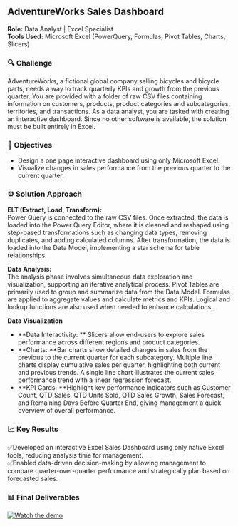 ## AdventureWorks Sales Dashboard

**Role:** Data Analyst | Excel Specialist <br>
**Tools Used:** Microsoft Excel (PowerQuery, Formulas, Pivot Tables, Charts, Slicers)

### 🔍 Challenge  
AdventureWorks, a fictional global company selling bicycles and bicycle parts, needs a way to track quarterly KPIs and growth from the previous quarter. You are provided with a folder of raw CSV files containing information on customers, products, product categories and subcategories, territories, and transactions. As a data analyst, you are tasked with creating an interactive dashboard. Since no other software is available, the solution must be built entirely in Excel.

### 🎯 Objectives  
- Design a one page interactive dashboard using only Microsoft Excel.
- Visualize changes in sales performance from the previous quarter to the current quarter.

### ⚙️ Solution Approach

**ELT (Extract, Load, Transform):** <br>
Power Query is connected to the raw CSV files. Once extracted, the data is loaded into the Power Query Editor, where it is cleaned and reshaped using step-based transformations such as changing data types, removing duplicates, and adding calculated columns. After transformation, the data is loaded into the Data Model, implementing a star schema for table relationships.

**Data Analysis:** <br>
The analysis phase involves simultaneous data exploration and visualization, supporting an iterative analytical process. Pivot Tables are primarily used to group and summarize data from the Data Model. Formulas are applied to aggregate values and calculate metrics and KPIs. Logical and lookup functions are also used when needed to enhance calculations.


**Data Visualization** <br>
- **Data Interactivity: ** Slicers allow end-users to explore sales performance across different regions and product categories.
- **Charts: **Bar charts show detailed changes in sales from the previous to the current quarter for each subcategory. Multiple line charts display cumulative sales per quarter, highlighting both current and previous trends. A single line chart illustrates the current sales performance trend with a linear regression forecast.
- **KPI Cards: **Highlight key performance indicators such as Customer Count, QTD Sales, QTD Units Sold, QTD Sales Growth, Sales Forecast, and Remaining Days Before Quarter End, giving management a quick overview of overall performance.


### 📈 Key Results

✅Developed an interactive Excel Sales Dashboard using only native Excel tools, reducing analysis time for management. <br>
✅Enabled data-driven decision-making by allowing management to compare quarter-over-quarter performance and strategically plan based on forecasted sales.


### 📊 Final Deliverables

[![Watch the demo](https://img.youtube.com/vi/kjZOHPX76xE/maxresdefault.jpg)](https://www.youtube.com/watch?v=kjZOHPX76xE)
